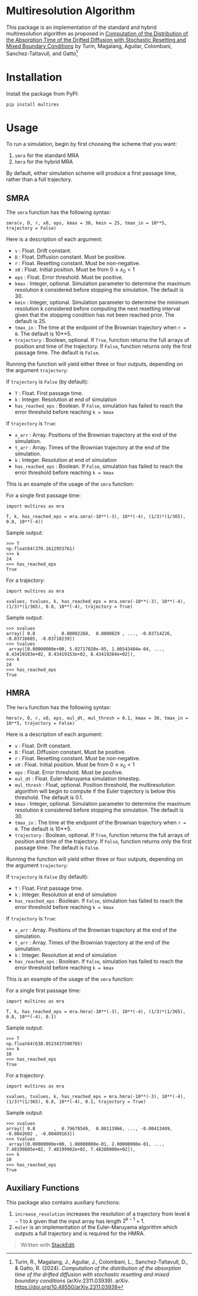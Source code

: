 
# Multiresolution Algorithm

This package is an implementation of the standard and hybrid multiresolution algorithm as proposed in [Computation of the Distribution of the Absorption Time of the Drifted Diffusion with Stochastic Resetting and Mixed Boundary Conditions](https://arxiv.org/abs/2311.03939) by Turin, Magalang, Aguilar, Colombani, Sanchez-Taltavull, and Gatto[^1]

# Installation

Install the package from PyPI:
```
pip install multires
```
# Usage
To run a simulation, begin by first choosing the scheme that you want:
1.  `smra` for the standard MRA
2. `hmra` for the hybrid MRA

By default, either simulation scheme will produce a first passage time, rather than a full trajectory.

## SMRA
The `smra` function has the following syntax:
```
smra(v, D, r, x0, eps, kmax = 30, kmin = 25, tmax_in = 10**5, trajectory = False)
```
Here is a description of each argument:
- `v` : Float. Drift constant.
- `D` : Float. Diffusion constant. Must be positive.
- `r` : Float. Resetting constant. Must be non-negative.
- `x0` : Float. Initial position. Must be from $0 \leq x_0 < 1$
- `eps` : Float. Error threshold. Must be positive.
- `kmax` : Integer, optional. Simulation parameter to determine the maximum resolution $k$ considered before stopping the simulation. The default is 30.
- `kmin` : Integer, optional. Simulation parameter to determine the minimum resolution $k$ considered before computing the next resetting interval given that the stopping condition has not been reached prior. The default is 25.
- `tmax_in` : The time at the endpoint of the Brownian trajectory when `r = 0`. The default is 10**5.
- `trajectory` : Boolean, optional. If `True`, function returns the full arrays of position and time of the trajectory. If `False`, function returns only the first passage time. The default is `False`.

Running the function will yield either three or four outputs, depending on the argument `trajectory`:

If `trajectory` is `False` (by default):
- `T` : Float. First passage time.
- `k` : Integer. Resolution at end of simulation
- `has_reached_eps` : Boolean. If `False`, simulation has failed to reach the error threshold before reaching `k = kmax`

If `trajectory` is `True`:
- `x_arr` : Array. Positions of the Brownian trajectory at the end of the simulation.
- `t_arr` : Array. Times of the Brownian trajectory at the end of the simulation.
- `k` : Integer. Resolution at end of simulation
- `has_reached_eps` : Boolean. If `False`, simulation has failed to reach the error threshold before reaching `k = kmax`

This is an example of the usage of the `smra` function:

For a single first passage time:
```
import multires as mra

T, k, has_reached_eps = mra.smra(-10**(-3), 10**(-4), (1/3)*(1/365), 0.8, 10**(-4))
```
Sample output:
```
>>> T
np.float64(370.1612953761)
>>> k
24
>>> has_reached_eps
True
```
For a trajectory:
```
import multires as mra

xvalues, tvalues, k, has_reached_eps = mra.smra(-10**(-3), 10**(-4), (1/3)*(1/365), 0.8, 10**(-4), trajectory = True)
```
Sample output:
```
>>> xvalues
array([ 0.8       ,  0.80002268,  0.8000829 , ..., -0.03714226, -0.03716605, -0.03718239])
>>> tvalues
 array([0.00000000e+00, 5.02717020e-05, 1.00543404e-04, ..., 8.43419103e+02, 8.43419153e+02, 8.43419204e+02]),
>>> k
24
>>> has_reached_eps
True
```
## HMRA
The `hmra` function has the following syntax:
```
hmra(v, D, r, x0, eps, eul_dt, mul_thresh = 0.1, kmax = 30, tmax_in = 10**5, trajectory = False)
```
Here is a description of each argument:
- `v` : Float. Drift constant.
- `D` : Float. Diffusion constant. Must be positive.
- `r` : Float. Resetting constant. Must be non-negative.
- `x0` : Float. Initial position. Must be from $0 \leq x_0 < 1$
- `eps` : Float. Error threshold. Must be positive.
- `eul_dt` : Float. Euler-Maruyama simulation timestep.
- `mul_thresh` : Float, optional. Position threshold, the multiresolution algorithm will begin to compute if the Euler trajectory is below this threshold. The default is 0.1.
- `kmax` : Integer, optional. Simulation parameter to determine the maximum resolution $k$ considered before stopping the simulation. The default is 30.
- `tmax_in` : The time at the endpoint of the Brownian trajectory when `r = 0`. The default is 10**5.
- `trajectory` : Boolean, optional. If `True`, function returns the full arrays of position and time of the trajectory. If `False`, function returns only the first passage time. The default is `False`.

Running the function will yield either three or four outputs, depending on the argument `trajectory`:

If `trajectory` is `False` (by default):
- `T` : Float. First passage time.
- `k` : Integer. Resolution at end of simulation
- `has_reached_eps` : Boolean. If `False`, simulation has failed to reach the error threshold before reaching `k = kmax`

If `trajectory` is `True`:
- `x_arr` : Array. Positions of the Brownian trajectory at the end of the simulation.
- `t_arr` : Array. Times of the Brownian trajectory at the end of the simulation.
- `k` : Integer. Resolution at end of simulation
- `has_reached_eps` : Boolean. If `False`, simulation has failed to reach the error threshold before reaching `k = kmax`

This is an example of the usage of the `smra` function:

For a single first passage time:
```
import multires as mra

T, k, has_reached_eps = mra.hmra(-10**(-3), 10**(-4), (1/3)*(1/365), 0.8, 10**(-4), 0.1)
```
Sample output:
```
>>> T
np.float64(638.0523437500765)
>>> k
10
>>> has_reached_eps
True
```
For a trajectory:
```
import multires as mra

xvalues, tvalues, k, has_reached_eps = mra.hmra(-10**(-3), 10**(-4), (1/3)*(1/365), 0.8, 10**(-4), 0.1, trajectory = True)
```
Sample output:
```
>>> xvalues
array([ 0.8       ,  0.79679549,  0.80113966, ..., -0.00413409, -0.0042602 , -0.00409163])
>>> tvalues
 array([0.00000000e+00, 1.00000000e-01, 2.00000000e-01, ..., 7.48199805e+02, 7.48199902e+02, 7.48200000e+02]),
>>> k
10
>>> has_reached_eps
True
```
## Auxiliary Functions

This package also contains auxiliary functions:
1. `increase_resolution` increases the resolution of a trajectory from level $k-1$ to $k$ given that the input array has length $2^{k-1}+1$.
2. `euler` is an implementation of the Euler-Maruyama algorithm which outputs a full trajectory and is required for the HMRA.

[^1]: Turin, R., Magalang, J., Aguilar, J., Colombani, L., Sanchez-Taltavull, D., & Gatto, R. (2024).  _Computation of the distribution of the absorption time of the drifted diffusion with stochastic resetting and mixed boundary conditions_  (arXiv:2311.03939). arXiv. https://doi.org/10.48550/arXiv.2311.03939
> Written with [StackEdit](https://stackedit.io/).
